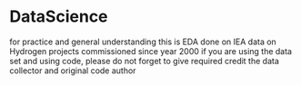 # DataScience
for practice and general understanding
this is EDA done on IEA data on Hydrogen projects commissioned since year 2000
if you are using the data set and using code, please do not forget to give required credit the data collector and original code author
